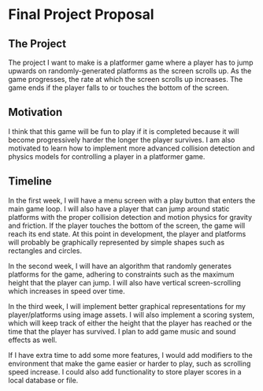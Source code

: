 # Final Project Proposal

## The Project

The project I want to make is a platformer game where a player has to jump upwards on randomly-generated platforms as the screen scrolls up. As the game progresses, the rate at which the screen scrolls up increases. The game ends if the player falls to or touches the bottom of the screen.

## Motivation

I think that this game will be fun to play if it is completed because it will become progressively harder the longer the player survives. I am also motivated to learn how to implement more advanced collision detection and physics models for controlling a player in a platformer game.

## Timeline

In the first week, I will have a menu screen with a play button that enters the main game loop. I will also have a player that can jump around static platforms with the proper collision detection and motion physics for gravity and friction. If the player touches the bottom of the screen, the game will reach its end state. At this point in development, the player and platforms will probably be graphically represented by simple shapes such as rectangles and circles.

In the second week, I will have an algorithm that randomly generates platforms for the game, adhering to constraints such as the maximum height that the player can jump. I will also have vertical screen-scrolling which increases in speed over time.

In the third week, I will implement better graphical representations for my player/platforms using image assets. I will also implement a scoring system, which will keep track of either the height that the player has reached or the time that the player has survived. I plan to add game music and sound effects as well.

If I have extra time to add some more features, I would add modifiers to the environment that make the game easier or harder to play, such as scrolling speed increase. I could also add functionality to store player scores in a local database or file.

